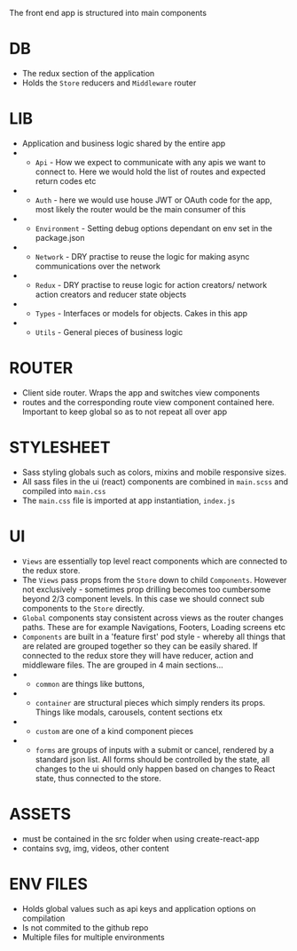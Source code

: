 The front end app is structured into main components

# DB
- The redux section of the application 
- Holds the `Store` reducers and `Middleware` router

# LIB
- Application and business logic shared by the entire app
- - `Api` - How we expect to communicate with any apis we want to connect to. Here we would hold the list of routes and expected return codes etc
- - `Auth` - here we would use house JWT or OAuth code for the app, most likely the router would be the main consumer of this
- - `Environment` - Setting debug options dependant on env set in the package.json
- - `Network` - DRY practise to reuse the logic for making async communications over the network
- - `Redux` - DRY practise to reuse logic for action creators/ network action creators and reducer state objects 
- - `Types` - Interfaces or models for objects. Cakes in this app
- - `Utils` - General pieces of business logic 

# ROUTER 
- Client side router. Wraps the app and switches view components
- routes and the corresponding route view component contained here. Important to keep global so as to not repeat all over app

# STYLESHEET
- Sass styling globals such as colors, mixins and mobile responsive sizes.
- All sass files in the ui (react) components are combined in `main.scss` and compiled into `main.css`
- The `main.css` file is imported at app instantiation, `index.js`

# UI
- `Views` are essentially top level react components which are connected to the redux store. 
- The `Views` pass props from the `Store` down to child `Components`. However not exclusively - sometimes prop drilling becomes too cumbersome beyond 2/3 component levels. In this case we should connect sub components to the `Store` directly. 
- `Global` components stay consistent across views as the router changes paths. These are for example Navigations, Footers, Loading screens etc
- `Components` are built in a 'feature first' pod style - whereby all things that are related are grouped together so they can be easily shared. If connected to the redux store they will have reducer, action and middleware files. The are grouped in 4 main sections...
- - `common` are things like buttons, 
- - `container` are structural pieces which simply renders its props. Things like modals, carousels, content sections etx
- - `custom` are one of a kind component pieces
- - `forms` are groups of inputs with a submit or cancel, rendered by a standard json list. All forms should be controlled by the state, all changes to the ui should only happen based on changes to React state, thus connected to the store. 

# ASSETS
- must be contained in the src folder when using create-react-app
- contains svg, img, videos, other content

# ENV FILES
- Holds global values such as api keys and application options on compilation
- Is not commited to the github repo
- Multiple files for multiple environments